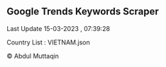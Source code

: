 

## Google Trends Keywords Scraper 
 
Last Update 15-03-2023 , 07:39:28

Country List :
VIETNAM.json



© Abdul Muttaqin 
